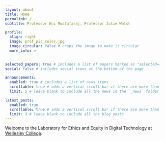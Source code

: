 ```yaml
---
layout: about
title: Home
permalink: /
subtitle: Professor Eni Mustafaraj, Professor Julie Walsh

profile:
  align: right
  image: prof_pic_color.jpg
  image_circular: false # crops the image to make it circular
  more_info: >
    

selected_papers: true # includes a list of papers marked as "selected={true}"
social: false # includes social icons at the bottom of the page

announcements:
  enabled: true # includes a list of news items
  scrollable: true # adds a vertical scroll bar if there are more than 3 news items
  limit: 5 # leave blank to include all the news in the `_news` folder

latest_posts:
  enabled: true
  scrollable: true # adds a vertical scroll bar if there are more than 3 new posts items
  limit: 3 # leave blank to include all the blog posts
---
```



Welcome to the Laboratory for Ethics and Equity in Digital Technology at [Wellesley College](https://www.wellesley.edu/). 